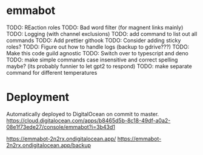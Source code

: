 # emmabot

TODO: REaction roles
TODO: Bad word filter (for magnent links mainly)
TODO: Logging (with channel exclusions)
TODO: add command to list out all commands
TODO: Add prettier githook
TODO: Consider adding sticky roles?
TODO: Figure out how to handle logs (backup to gdrive???)
TODO: Make this code guild agnostic
TODO: Switch over to typescript and deno
TODO: make simple commands case insensitive and correct spelling maybe? (its probably funnier to let gpt2 to respond)
TODO: make separate command for different temperatures

# Deployment

Automatically deployed to DigitalOcean on commit to master. https://cloud.digitalocean.com/apps/b8465d5b-8c18-49df-a0a2-08e1f73ede27/console/emmabot?i=3b43d1

https://emmabot-2n2rx.ondigitalocean.app/
https://emmabot-2n2rx.ondigitalocean.app/backup

